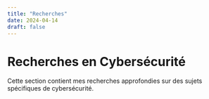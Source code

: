 ```yaml
---
title: "Recherches"
date: 2024-04-14
draft: false
---
```


# Recherches en Cybersécurité

Cette section contient mes recherches approfondies sur des sujets spécifiques de cybersécurité. 